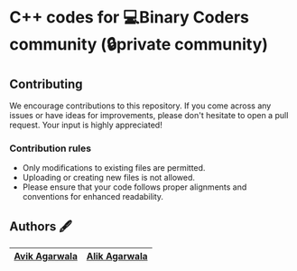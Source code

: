# C++ codes for 💻Binary Coders community (🔒private community)

## Contributing
We encourage contributions to this repository. If you come across any issues or have ideas for improvements, please don't hesitate to open a pull request. Your input is highly appreciated!

### Contribution rules
- Only modifications to existing files are permitted.
- Uploading or creating new files is not allowed.
- Please ensure that your code follows proper alignments and conventions for enhanced readability.

## Authors 🖋️
| [Avik Agarwala](https://github.com/AvikAgarwala) | [Alik Agarwala](https://github.com/Alik-Agarwala) |
|---|---|
